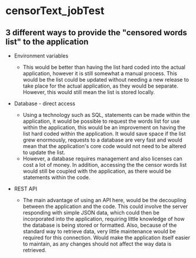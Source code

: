 # censorText_jobTest

## 3 different ways to provide the "censored words list" to the application
* Environment variables 
  * This would be better than having the list hard coded into the actual application, however it is still somewhat a manual process. This would be the list could be updated without needing a new release to take place for the actual application, as they would be separate. However, this would still mean the list is stored locally. 

* Database - direct access
  * Using a technology such as SQL, statements can be made within the application, it would be possible to request the words list for use within the application, this would be an improvement on having the list hard coded within the application. It would save space if the list grew enormously, requests to a database are very fast and would mean that the application's core code would not need to be altered to update the list.
  * However, a database requires management and also licenses can cost a lot of money. In addition, accessing the the censor words list would still be coupled with the application, as there would be statements within the code.

* REST API
  * The main advantage of using an API here, would be the decoupling between the application and the code. This could involve the server responding with simple JSON data, which could then be incorporated into the application, requiring little knowledge of how the database is being stored or formatted. Also, because of the standard way to retrieve data, very little maintenance would be required for this connection. Would make the application itself easier to maintain, as any changes should not affect the way data is retrieved. 
